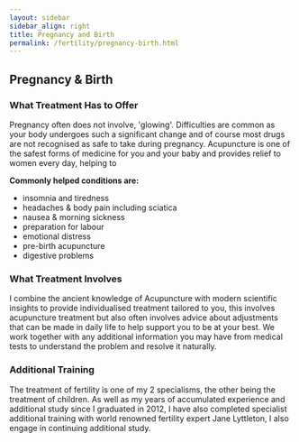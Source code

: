 ```yaml
---
layout: sidebar
sidebar_align: right
title: Pregnancy and Birth
permalink: /fertility/pregnancy-birth.html
---
```


## Pregnancy & Birth

### What Treatment Has to Offer
  Pregnancy often does not involve, 'glowing'. Difficulties are common as your body undergoes such a significant change and of course most drugs are not recognised as safe to take during pregnancy. Acupuncture is one of the safest forms of medicine for you and your baby and provides relief to women every day, helping to

**Commonly helped conditions are:**
* insomnia and tiredness
* headaches & body pain including sciatica
* nausea & morning sickness
* preparation for labour
* emotional distress
* pre-birth acupuncture
* digestive problems

### What Treatment Involves

  I combine the ancient knowledge of Acupuncture with modern scientific insights to provide individualised treatment tailored to you, this involves acupuncture treatment but also often involves advice about adjustments that can be made in daily life to help support you to be at your best. We work together with any additional information you may have from medical tests to understand the problem and resolve it naturally.

### Additional Training
  The treatment of fertility is one of my 2 specialisms, the other being the treatment of children.
As well as my years of accumulated experience and additional study since I graduated in 2012, I have also completed specialist additional training with world renowned fertility expert Jane Lyttleton, I also engage in continuing additional study.
